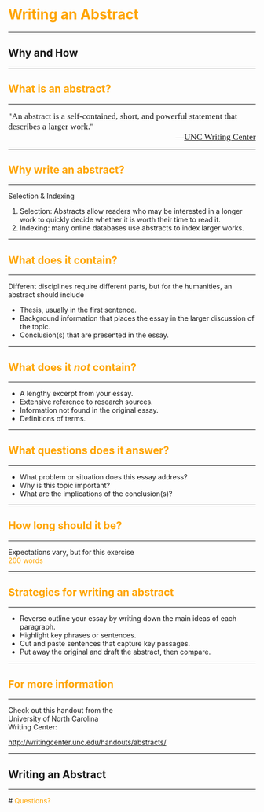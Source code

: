 # <span style="color: orange;">Writing an Abstract</span>
<hr />

## Why and How

---

## <span style="color: orange;">What is an abstract?</span>
<hr />
<div style="text-align: left; font-family: Cambria, Serif; font-size: 125%; font-weight: normal;">"An abstract is a self-contained, short, and powerful statement that describes a larger work."</div>
<div style="text-align: right; font-family: Cambria, Serif; font-size: 125%; font-weight: normal;">&mdash;<a href="http://writingcenter.unc.edu/handouts/abstracts/">UNC Writing Center</a></div>

---

## <span style="color: orange;">Why write an abstract?</span>
<hr />
Selection & Indexing

1. Selection: Abstracts allow readers who may be interested in a longer work to quickly decide whether it is worth their time to read it.  <!-- .element: class="fragment" data-fragment-index="1" -->
2. Indexing: many online databases use abstracts to index larger works.  <!-- .element: class="fragment" data-fragment-index="2" -->

---

## <span style="color: orange;">What does it contain?</span>
<hr />
Different disciplines require different parts, but for the humanities, an abstract should include

* Thesis, usually in the first sentence.  <!-- .element: class="fragment" data-fragment-index="1" -->
* Background information that places the essay in the larger discussion of the topic.  <!-- .element: class="fragment" data-fragment-index="2" -->
* Conclusion(s) that are presented in the essay.  <!-- .element: class="fragment" data-fragment-index="3" -->

---

## <span style="color: orange;">What does it <em>not</em> contain?</span>
<hr />

* A lengthy excerpt from your essay.  <!-- .element: class="fragment" data-fragment-index="0" -->
* Extensive reference to research sources.  <!-- .element: class="fragment" data-fragment-index="1" -->
* Information not found in the original essay.  <!-- .element: class="fragment" data-fragment-index="2" -->
* Definitions of terms.  <!-- .element: class="fragment" data-fragment-index="3" -->

---

## <span style="color: orange;">What questions does it answer?</span>
<hr />

* What problem or situation does this essay address?  <!-- .element: class="fragment" data-fragment-index="1" -->
* Why is this topic important?  <!-- .element: class="fragment" data-fragment-index="2" -->
* What are the implications of the conclusion(s)?  <!-- .element: class="fragment" data-fragment-index="3" -->

---

## <span style="color: orange;">How long should it be?</span>
<hr />

Expectations vary, but for this exercise <br /> <span style="color: orange;">200 words</span>

---

## <span style="color: orange;">Strategies for writing an abstract</span>
<hr />

* Reverse outline your essay by writing down the main ideas of each paragraph.  <!-- .element: class="fragment" data-fragment-index="1" -->
* Highlight key phrases or sentences.  <!-- .element: class="fragment" data-fragment-index="2" -->
* Cut and paste sentences that capture key passages.  <!-- .element: class="fragment" data-fragment-index="3" -->
* Put away the original and draft the abstract, then compare.  <!-- .element: class="fragment" data-fragment-index="4" -->

---

## <span style="color: orange;">For more information</span>
<hr />
Check out this handout from the <br /> University of North Carolina <br /> Writing Center:

<a href="http://writingcenter.unc.edu/handouts/abstracts/">http://writingcenter.unc.edu/handouts/abstracts/</a>

---

## Writing an Abstract
<hr />
# <span style="color: orange;">Questions?</span>
